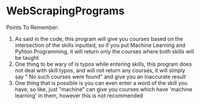 # WebScrapingPrograms

Points To Remember:

1) As said in the code, this program will give you courses based on the intersection of the skills inputted, so if you put Machine Learning and Pyhton Programming, it will return only the courses where both skills will be taught
2) One thing to be wary of is typos while entering skills, this program does not deal with skill typos, and will not return any courses, it will simply say " No such courses were found" and give you an inaccurate result
3) One thing that is possible is you can even enter a word of the skill you have, so like, just "machine" can give you courses which have 'machine learning' in them, however this is not recommended
